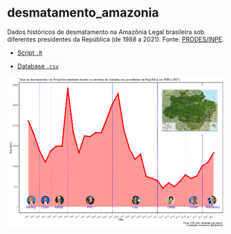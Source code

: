 # desmatamento_amazonia

Dados históricos de desmatamento na Amazônia Legal brasileira sob diferentes presidentes da República (de 1988 a 2021). Fonte: [PRODES/INPE](http://terrabrasilis.dpi.inpe.br).

- [Script `.R`](https://github.com/fblpalmeira/desmatamento_amazonia/blob/main/data/amazonia_portuguese_sep_2022.R)

- [Database `.csv`](https://github.com/fblpalmeira/desmatamento_amazonia/blob/main/data/amazonia_deforestation.csv)

<img src="https://github.com/fblpalmeira/desmatamento_amazonia/blob/main/data/amazonia_desmatamento2.png">
